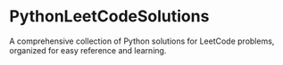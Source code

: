 # PythonLeetCodeSolutions
 A comprehensive collection of Python solutions for LeetCode problems, organized for easy reference and learning.
